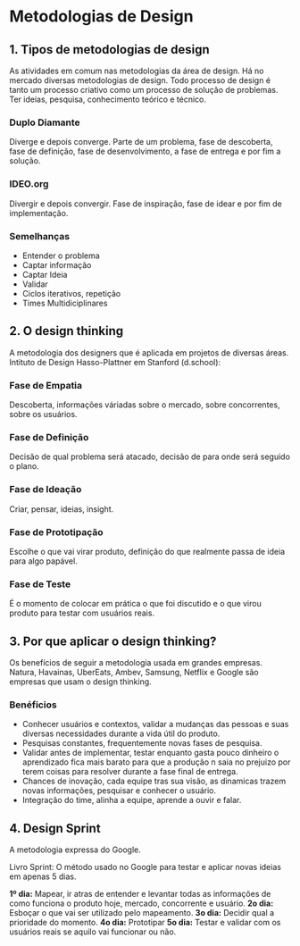 # Metodologias de Design

## 1. Tipos de metodologias de design

As atividades em comum nas metodologias da área de design. Há no mercado diversas metodologias  de design. Todo processo de design é tanto um processo criativo como um processo de solução de problemas. Ter ideias, pesquisa, conhecimento teórico e técnico.

### Duplo Diamante

Diverge e depois converge. Parte de um problema, fase de descoberta, fase de definição, fase de desenvolvimento, a fase de entrega e por fim a solução.

### IDEO.org

Divergir e depois convergir. Fase de inspiração, fase de idear e por fim de implementação.

### Semelhanças

- Entender o problema
- Captar informação
- Captar Ideia
- Validar
- Ciclos iterativos, repetição
- Times Multidiciplinares

## 2. O design thinking

A metodologia dos designers que é aplicada em projetos de diversas áreas.
Intituto de Design Hasso-Plattner em Stanford (d.school):

### Fase de Empatia

Descoberta, informações váriadas sobre o mercado, sobre concorrentes, sobre os usuários.

### Fase de Definição

Decisão de qual problema será atacado, decisão de para onde será seguido o plano.

### Fase de Ideação

Criar, pensar, ideias, insight.

### Fase de Prototipação

Escolhe o que vai virar produto, definição do que realmente passa de ideia para algo papável.

### Fase de Teste

É o momento de colocar em prática o que foi discutido e o que virou produto para testar com usuários reais.

## 3. Por que aplicar o design thinking?

Os benefícios de seguir a metodologia usada em grandes empresas. 
Natura, Havainas, UberEats, Ambev, Samsung, Netflix e Google são empresas que usam o design thinking.

### Benéficios

- Conhecer usuários e contextos, validar a mudanças das pessoas e suas diversas necessidades durante a vida útil do produto.
- Pesquisas constantes, frequentemente novas fases de pesquisa.
- Validar antes de implementar, testar enquanto gasta pouco dinheiro o aprendizado fica mais barato para que a produção n saia no prejuizo por terem coisas para resolver durante a fase final de entrega.
- Chances de inovação, cada equipe tras sua visão, as dinamicas trazem novas informações, pesquisar e conhecer o usuário.
- Integração do time, alinha a equipe, aprende a ouvir e falar.

## 4. Design Sprint

A metodologia expressa do Google.

Livro Sprint: O método usado no Google para testar e aplicar novas ideias em apenas 5 dias.

**1º dia:** Mapear, ir atras de entender e levantar todas as informações de como funciona o produto hoje, mercado, concorrente e usuário.
**2o dia:** Esboçar o que vai ser utilizado pelo mapeamento.
**3o dia:** Decidir qual a prioridade do momento.
**4o dia:** Prototipar
**5o dia:** Testar e validar com os usuários reais se aquilo vai funcionar ou não.
